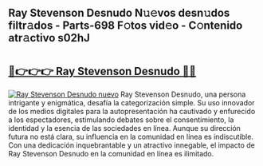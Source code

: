 ## Ray Stevenson Desnudo N𝚞𝚎vos desn𝚞dos filtr𝚊dos - Parts-698 F𝚘tos vid𝚎o - C𝚘ntenido atr𝚊ctivo s02hJ

# <h2><a href="http://mbc7bwr.tromn.icu/?c=Ray+Stevenson+Desnudo">🔗👉👉👉 Ray Stevenson Desnudo 🔗🔗</a></h2>

[![Ray Stevenson Desnudo nuevo](https://i.imgur.com/pEAQMta.gif)](http://mbc7bwr.tromn.icu/?c=Ray+Stevenson+Desnudo)
Ray Stevenson Desnudo, una persona intrigante y enigmática, desafía la categorización simple. Su uso innovador de los medios digitales para la autopresentación ha cautivado y enfurecido a los espectadores, estimulando debates sobre el consentimiento, la identidad y la esencia de las sociedades en línea. Aunque su dirección futura no está clara, su influencia en la comunidad en línea es indiscutible. Con una dedicación inquebrantable y un atractivo innegable, el impacto de Ray Stevenson Desnudo en la comunidad en línea es ilimitado.

